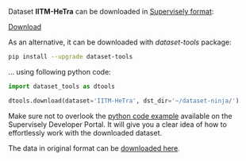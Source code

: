 Dataset **IITM-HeTra** can be downloaded in [Supervisely format](https://developer.supervisely.com/api-references/supervisely-annotation-json-format):

 [Download](https://assets.supervisely.com/remote/eyJsaW5rIjogImZzOi8vYXNzZXRzLzI0NjJfSUlUTS1IZVRyYS9paXRtLWhldHJhLURhdGFzZXROaW5qYS50YXIiLCAic2lnIjogIlNiWWJ0Q1MwZk1jNGVvelBSZk1qc09ZTWJOT2dPbnJEK0Y5RWdEOFlSbDQ9In0=)

As an alternative, it can be downloaded with *dataset-tools* package:
``` bash
pip install --upgrade dataset-tools
```

... using following python code:
``` python
import dataset_tools as dtools

dtools.download(dataset='IITM-HeTra', dst_dir='~/dataset-ninja/')
```
Make sure not to overlook the [python code example](https://developer.supervisely.com/getting-started/python-sdk-tutorials/iterate-over-a-local-project) available on the Supervisely Developer Portal. It will give you a clear idea of how to effortlessly work with the downloaded dataset.

The data in original format can be [downloaded here](https://www.kaggle.com/datasets/deepak242424/iitmhetra/download?datasetVersionNumber=2).